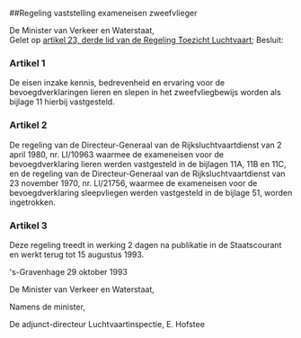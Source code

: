 <meta http-equiv='Content-Type' content='text/html; charset=utf-8' />

##Regeling vaststelling exameneisen zweefvlieger

De Minister van Verkeer en Waterstaat,  
Gelet op [artikel 23, derde lid van de Regeling Toezicht Luchtvaart](../../../../../../AMvB/regeling/toezicht/luchtvaart/BWBR0002309/README.md);
Besluit:    

### Artikel  1  

De eisen inzake kennis, bedrevenheid en ervaring voor de bevoegdverklaringen lieren en slepen in het zweefvliegbewijs worden als bijlage 11 hierbij vastgesteld. 

### Artikel  2  

De regeling van de Directeur-Generaal van de Rijksluchtvaartdienst van 2 april 1980, nr. LI/10963 waarmee de exameneisen voor de bevoegdverklaring lieren werden vastgesteld in de bijlagen 11A, 11B en 11C, en de regeling van de Directeur-Generaal van de Rijksluchtvaartdienst van 23 november 1970, nr. LI/21756, waarmee de exameneisen voor de bevoegdverklaring sleepvliegen werden vastgesteld in de bijlage 51, worden ingetrokken. 

### Artikel  3  

Deze regeling treedt in werking 2 dagen na publikatie in de Staatscourant en werkt terug tot 15 augustus 1993. 

's-Gravenhage 
29 oktober 1993    

De 
Minister van Verkeer en Waterstaat,  

Namens de minister, 

De 
adjunct-directeur Luchtvaartinspectie, 
E. Hofstee      
